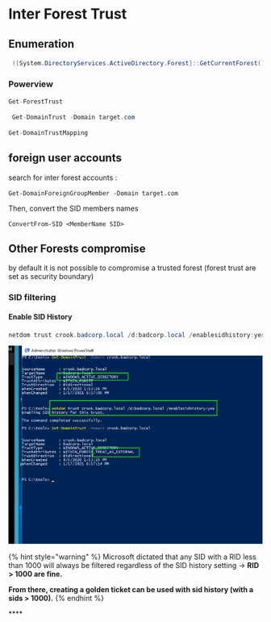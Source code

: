 # Inter Forest Trust

## Enumeration

```csharp
 ([System.DirectoryServices.ActiveDirectory.Forest]::GetCurrentForest()).GetAllTrustRelationships()
```

### Powerview

```csharp
Get-ForestTrust
```

```csharp
 Get-DomainTrust -Domain target.com
```

```csharp
Get-DomainTrustMapping
```

## foreign user accounts

search for inter forest accounts :

```text
Get-DomainForeignGroupMember -Domain target.com
```

Then, convert the SID members names

```text
ConvertFrom-SID <MemberName SID>
```

## Other Forests compromise

by default it is not possible to compromise a trusted forest \(forest trust are set as security boundary\)

### SID filtering

#### Enable SID History

```csharp
netdom trust crook.badcorp.local /d:badcorp.local /enablesidhistory:yes
```

![](../../../../.gitbook/assets/image%20%28305%29.png)

{% hint style="warning" %}
Microsoft dictated that any SID with a RID less than 1000 will always be filtered regardless of the SID history setting -&gt; **RID &gt; 1000 are fine.**

**From there, creating a golden ticket can be used with sid history \(with a sids &gt; 1000\).**
{% endhint %}

\*\*\*\*


